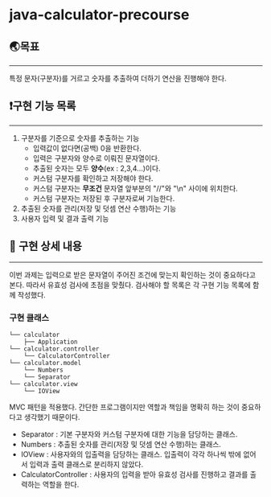 # java-calculator-precourse

## 🌏목표

---
특정 문자(구분자)를 거르고 숫자를 추출하여 더하기 연산을 진행해야 한다.

## ❗구현 기능 목록

---

1. 구분자를 기준으로 숫자를 추출하는 기능
    - 입력값이 없다면(공백) 0을 반환한다.
    - 입력은 구분자와 양수로 이뤄진 문자열이다.
    - 추출된 숫자는 모두 **양수**(ex : 2,3,4...)이다.
    - 커스텀 구분자를 확인하고 저장해야 한다.
    - 커스텀 구분자는 **무조건** 문자열 앞부분의 "//"와 "\n" 사이에 위치한다.
    - 커스텀 구분자는 저장된 후 구분자로써 기능한다.
2. 추출된 숫자를 관리(저장 및 덧셈 연산 수행)하는 기능
3. 사용자 입력 및 결과 출력 기능

## 📝 구현 상세 내용

---

이번 과제는 입력으로 받은 문자열이 주어진 조건에 맞는지 확인하는 것이 중요하다고 본다. 따라서 유효성 검사에 초점을 맞췄다. 검사해야 할 목록은 각 구현 기능 목록에 함께 작성했다.

### 구현 클래스

```
└── calculator
    ├── Application
└── calculator.controller
    └── CalculatorController
└── calculator.model
    └── Numbers
    └── Separator
└── calculator.view
    └── IOView
```

MVC 패턴을 적용했다. 간단한 프로그램이지만 역할과 책임을 명확히 하는 것이 중요하다고 생각했기 때문이다.

- Separator : 기본 구분자와 커스텀 구분자에 대한 기능을 담당하는 클래스.
- Numbers : 추출된 숫자를 관리(저장 및 덧셈 연산 수행)하는 클래스.
- IOView : 사용자와의 입출력을 담당하는 클래스. 입출력이 각각 하나씩 밖에 없어서 입력과 출력 클래스로 분리하지 않았다.
- CalculatorController : 사용자의 입력을 받아 유효성 검사를 진행하고 결과를 출력하는 역할을 한다.